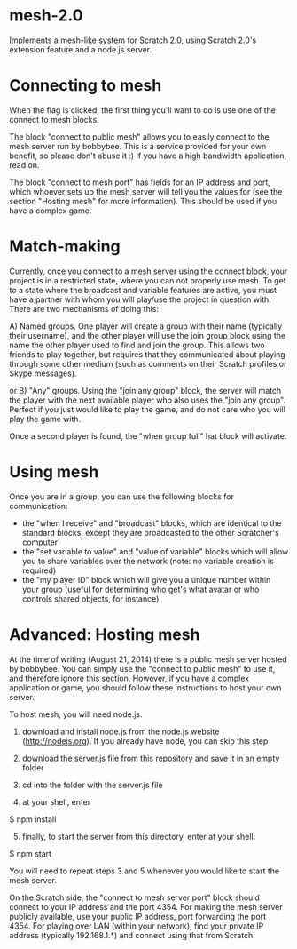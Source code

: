 mesh-2.0
========

Implements a mesh-like system for Scratch 2.0, using Scratch 2.0's extension feature and a node.js server.

Connecting to mesh
========

When the flag is clicked, the first thing you'll want to do is use one of the connect to mesh blocks.

The block "connect to public mesh" allows you to easily connect to the mesh server run by bobbybee. This is a service provided for your own benefit, so please don't abuse it :) If you have a high bandwidth application, read on.

The block "connect to mesh port" has fields for an IP address and port, which whoever sets up the mesh server will tell you the values for (see the section "Hosting mesh" for more information). This should be used if you have a complex game.

Match-making
========

Currently, once you connect to a mesh server using the connect block, your project is in a restricted state, where you can not properly use mesh. To get to a state where the broadcast and variable features are active, you must have a partner with whom you will play/use the project in question with. There are two mechanisms of doing this:

A) Named groups. One player will create a group with their name (typically their username), and the other player will use the join group block using the name the other player used to find and join the group. This allows two friends to play together, but requires that they communicated about playing through some other medium (such as comments on their Scratch profiles or Skype messages).

or B) "Any" groups. Using the "join any group" block, the server will match the player with the next available player who also uses the "join any group". Perfect if you just would like to play the game, and do not care who you will play the game with.

Once a second player is found, the "when group full" hat block will activate.

Using mesh
========

Once you are in a group, you can use the following blocks for communication:

- the "when I receive" and "broadcast" blocks, which are identical to the standard blocks, except they are broadcasted to the other Scratcher's computer
- the "set variable to value" and "value of variable" blocks which will allow you to share variables over the network (note: no variable creation is required)
- the "my player ID" block which will give you a unique number within your group (useful for determining who get's what avatar or who controls shared objects, for instance)

Advanced: Hosting mesh
========

At the time of writing (August 21, 2014) there is a public mesh server hosted by bobbybee. You can simply use the "connect to public mesh" to use it, and therefore ignore this section. However, if you have a complex application or game, you should follow these instructions to host your own server.

To host mesh, you will need node.js.

1) download and install node.js from the node.js website (http://nodejs.org). If you already have node, you can skip this step

2) download the server.js file from this repository and save it in an empty folder

3) cd into the folder with the server.js file

4) at your shell, enter

$ npm install

5) finally, to start the server from this directory, enter at your shell:

$ npm start

You will need to repeat steps 3 and 5 whenever you would like to start the mesh server.

On the Scratch side, the "connect to mesh server port" block should connect to your IP address and the port 4354. For making the mesh server publicly available, use your public IP address, port forwarding the port 4354. For playing over LAN (within your network), find your private IP address (typically 192.168.1.*) and connect using that from Scratch.
